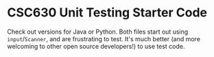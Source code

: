 # CSC630 Unit Testing Starter Code

Check out versions for Java or Python. Both files start out using `input`/`Scanner`, and are frustrating to test. It's much better (and more welcoming to other open source developers!) to use test code.
